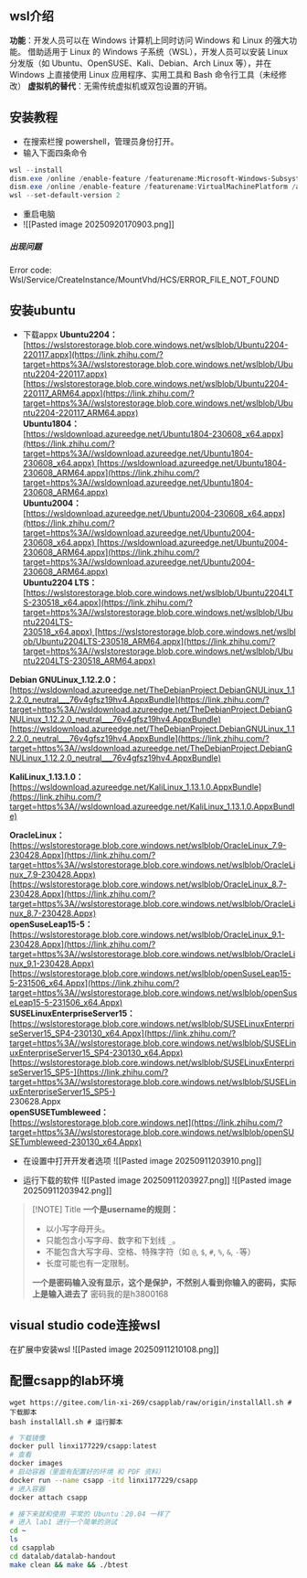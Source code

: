 ## wsl介绍
**功能**：开发人员可以在 Windows 计算机上同时访问 Windows 和 Linux 的强大功能。 借助适用于 Linux 的 Windows 子系统（WSL），开发人员可以安装 Linux 分发版（如 Ubuntu、OpenSUSE、Kali、Debian、Arch Linux 等），并在 Windows 上直接使用 Linux 应用程序、实用工具和 Bash 命令行工具（未经修改）
**虚拟机的替代**：无需传统虚拟机或双包设置的开销。

## 安装教程
- 在搜索栏搜 powershell，管理员身份打开。
- 输入下面四条命令

```powershell
wsl --install
dism.exe /online /enable-feature /featurename:Microsoft-Windows-Subsystem-Linux /all /norestart
dism.exe /online /enable-feature /featurename:VirtualMachinePlatform /all /norestart
wsl --set-default-version 2
```
- 重启电脑
- ![[Pasted image 20250920170903.png]]
##### 出现问题
Error code: Wsl/Service/CreateInstance/MountVhd/HCS/ERROR_FILE_NOT_FOUND

## 安装ubuntu
- 下载appx
**Ubuntu2204：**  
[https://wslstorestorage.blob.core.windows.net/wslblob/Ubuntu2204-220117.appx](https://link.zhihu.com/?target=https%3A//wslstorestorage.blob.core.windows.net/wslblob/Ubuntu2204-220117.appx)  
[https://wslstorestorage.blob.core.windows.net/wslblob/Ubuntu2204-220117_ARM64.appx](https://link.zhihu.com/?target=https%3A//wslstorestorage.blob.core.windows.net/wslblob/Ubuntu2204-220117_ARM64.appx)  
**Ubuntu1804：**  
[https://wsldownload.azureedge.net/Ubuntu1804-230608_x64.appx](https://link.zhihu.com/?target=https%3A//wsldownload.azureedge.net/Ubuntu1804-230608_x64.appx) [https://wsldownload.azureedge.net/Ubuntu1804-230608_ARM64.appx](https://link.zhihu.com/?target=https%3A//wsldownload.azureedge.net/Ubuntu1804-230608_ARM64.appx)  
**Ubuntu2004：**  
[https://wsldownload.azureedge.net/Ubuntu2004-230608_x64.appx](https://link.zhihu.com/?target=https%3A//wsldownload.azureedge.net/Ubuntu2004-230608_x64.appx) [https://wsldownload.azureedge.net/Ubuntu2004-230608_ARM64.appx](https://link.zhihu.com/?target=https%3A//wsldownload.azureedge.net/Ubuntu2004-230608_ARM64.appx)  
**Ubuntu2204 LTS：**  
[https://wslstorestorage.blob.core.windows.net/wslblob/Ubuntu2204LTS-230518_x64.appx](https://link.zhihu.com/?target=https%3A//wslstorestorage.blob.core.windows.net/wslblob/Ubuntu2204LTS-230518_x64.appx) [https://wslstorestorage.blob.core.windows.net/wslblob/Ubuntu2204LTS-230518_ARM64.appx](https://link.zhihu.com/?target=https%3A//wslstorestorage.blob.core.windows.net/wslblob/Ubuntu2204LTS-230518_ARM64.appx)  
  
**Debian GNULinux_1.12.2.0：**[https://wsldownload.azureedge.net/TheDebianProject.DebianGNULinux_1.12.2.0_neutral___76v4gfsz19hv4.AppxBundle](https://link.zhihu.com/?target=https%3A//wsldownload.azureedge.net/TheDebianProject.DebianGNULinux_1.12.2.0_neutral___76v4gfsz19hv4.AppxBundle)  
[https://wsldownload.azureedge.net/TheDebianProject.DebianGNULinux_1.12.2.0_neutral___76v4gfsz19hv4.AppxBundle](https://link.zhihu.com/?target=https%3A//wsldownload.azureedge.net/TheDebianProject.DebianGNULinux_1.12.2.0_neutral___76v4gfsz19hv4.AppxBundle)  
  
**KaliLinux_1.13.1.0：**  
[https://wsldownload.azureedge.net/KaliLinux_1.13.1.0.AppxBundle](https://link.zhihu.com/?target=https%3A//wsldownload.azureedge.net/KaliLinux_1.13.1.0.AppxBundle)  
  
**OracleLinux：**  
[https://wslstorestorage.blob.core.windows.net/wslblob/OracleLinux_7.9-230428.Appx](https://link.zhihu.com/?target=https%3A//wslstorestorage.blob.core.windows.net/wslblob/OracleLinux_7.9-230428.Appx)  
[https://wslstorestorage.blob.core.windows.net/wslblob/OracleLinux_8.7-230428.Appx](https://link.zhihu.com/?target=https%3A//wslstorestorage.blob.core.windows.net/wslblob/OracleLinux_8.7-230428.Appx)  
**openSuseLeap15-5：**  
[https://wslstorestorage.blob.core.windows.net/wslblob/OracleLinux_9.1-230428.Appx](https://link.zhihu.com/?target=https%3A//wslstorestorage.blob.core.windows.net/wslblob/OracleLinux_9.1-230428.Appx)  
[https://wslstorestorage.blob.core.windows.net/wslblob/openSuseLeap15-5-231506_x64.Appx](https://link.zhihu.com/?target=https%3A//wslstorestorage.blob.core.windows.net/wslblob/openSuseLeap15-5-231506_x64.Appx)  
**SUSELinuxEnterpriseServer15：**  
[https://wslstorestorage.blob.core.windows.net/wslblob/SUSELinuxEnterpriseServer15_SP4-230130_x64.Appx](https://link.zhihu.com/?target=https%3A//wslstorestorage.blob.core.windows.net/wslblob/SUSELinuxEnterpriseServer15_SP4-230130_x64.Appx)  
[https://wslstorestorage.blob.core.windows.net/wslblob/SUSELinuxEnterpriseServer15_SP5-](https://link.zhihu.com/?target=https%3A//wslstorestorage.blob.core.windows.net/wslblob/SUSELinuxEnterpriseServer15_SP5-)  
230628.Appx  
**openSUSETumbleweed：**  
[https://wslstorestorage.blob.core.windows.net](https://link.zhihu.com/?target=https%3A//wslstorestorage.blob.core.windows.net/wslblob/openSUSETumbleweed-230130_x64.Appx)

- 在设置中打开开发者选项
![[Pasted image 20250911203910.png]]

- 运行下载的软件
![[Pasted image 20250911203927.png]]
![[Pasted image 20250911203942.png]]

> [!NOTE] Title
>**一个是username的规则：**
> - 以小写字母开头。
>- 只能包含小写字母、数字和下划线 `_`。
>- 不能包含大写字母、空格、特殊字符（如 `@`, `$`, `#`, `%`, `&`, `-`等）
>- 长度可能也有一定限制。
>
> **一个是密码输入没有显示，这个是保护，不然别人看到你输入的密码，实际上是输入进去了**
> 密码我的是h3800168

## visual studio code连接wsl
在扩展中安装wsl
![[Pasted image 20250911210108.png]]
## 配置csapp的lab环境
```wsl
wget https://gitee.com/lin-xi-269/csapplab/raw/origin/installAll.sh # 下载脚本
bash installAll.sh # 运行脚本
```
```bash
# 下载镜像
docker pull linxi177229/csapp:latest
# 查看
docker images
# 启动容器（里面有配置好的环境 和 PDF 资料）
docker run --name csapp -itd linxi177229/csapp 
# 进入容器 
docker attach csapp

# 接下来就和使用 平常的 Ubuntu：20.04 一样了
# 进入 lab1 进行一个简单的测试
cd ~
ls
cd csapplab
cd datalab/datalab-handout
make clean && make && ./btest
```